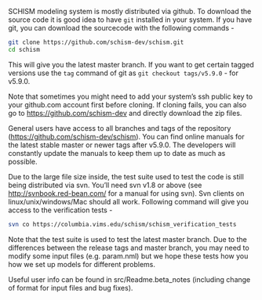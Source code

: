 SCHISM modeling system is mostly distributed via github. To download the source code it is good idea to have `git` installed in your system. If you have git, you can download the sourcecode with the following commands - 

```bash
git clone https://github.com/schism-dev/schism.git
cd schism
```

This will give you the latest master branch. If you want to get certain tagged versions use the `tag` command of git as `git checkout tags/v5.9.0` - for v5.9.0.

Note that sometimes you might need to add your system’s ssh public key to your github.com account first before cloning. 
If cloning fails, you can also go to https://github.com/schism-dev and directly download the zip files.

General users have access to all branches and tags  of the repository (https://github.com/schism-dev/schism). You can find online manuals for the latest stable
 master or newer tags after v5.9.0. The developers will constantly update the manuals to keep them up to date as much as possible. 

Due to the large file size inside, the test suite used to test the code is still being distributed via svn. You’ll need svn v1.8 or above (see http://svnbook.red-bean.com/ for a manual for using svn). Svn clients on linux/unix/windows/Mac should all work. Following command will give you access to the verification tests - 

```bash
svn co https://columbia.vims.edu/schism/schism_verification_tests
```

Note that the test suite is used to test the latest master branch. Due to the differences between the release tags and master branch, you may need to modify some input files (e.g. param.nml) but we hope these tests  how you how we set up models for different problems.

Useful user info can be found in src/Readme.beta_notes (including change of format for input files and bug fixes).
